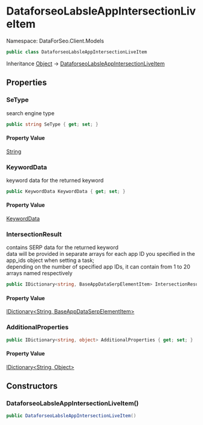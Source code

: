 # DataforseoLabsleAppIntersectionLiveItem

Namespace: DataForSeo.Client.Models

```csharp
public class DataforseoLabsleAppIntersectionLiveItem
```

Inheritance [Object](https://docs.microsoft.com/en-us/dotnet/api/system.object) → [DataforseoLabsleAppIntersectionLiveItem](./dataforseo.client.models.dataforseolabsleappintersectionliveitem.md)

## Properties

### **SeType**

search engine type

```csharp
public string SeType { get; set; }
```

#### Property Value

[String](https://docs.microsoft.com/en-us/dotnet/api/system.string)<br>

### **KeywordData**

keyword data for the returned keyword

```csharp
public KeywordData KeywordData { get; set; }
```

#### Property Value

[KeywordData](./dataforseo.client.models.keyworddata.md)<br>

### **IntersectionResult**

contains SERP data for the returned keyword
 <br>data will be provided in separate arrays for each app ID you specified in the app_ids object when setting a task;
 <br>depending on the number of specified app IDs, it can contain from 1 to 20 arrays named respectively

```csharp
public IDictionary<string, BaseAppDataSerpElementItem> IntersectionResult { get; set; }
```

#### Property Value

[IDictionary&lt;String, BaseAppDataSerpElementItem&gt;](./dataforseo.client.models.baseappdataserpelementitem.md)<br>

### **AdditionalProperties**

```csharp
public IDictionary<string, object> AdditionalProperties { get; set; }
```

#### Property Value

[IDictionary&lt;String, Object&gt;](https://docs.microsoft.com/en-us/dotnet/api/system.collections.generic.idictionary-2)<br>

## Constructors

### **DataforseoLabsleAppIntersectionLiveItem()**

```csharp
public DataforseoLabsleAppIntersectionLiveItem()
```
